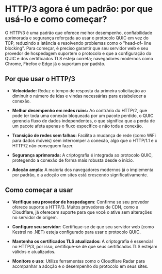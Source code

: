 # HTTP/3 agora é um padrão: por que usá-lo e como começar?

O HTTP/3 é uma padrão que oferece melhor desempenho, confiabilidade
aprimorada e segurança reforçada ao usar o protocolo QUIC em vez do
TCP, reduzindo a latência e resolvendo problemas como o "head-of-
line blocking". Para começar, é preciso garantir que seu servidor web e
seu provedor de hospedagem suportem o protocolo e que a
configuração do QUIC e dos certificados TLS esteja correta;
navegadores modernos como Chrome, Firefox e Edge já o suportam por
padrão.

## Por que usar o HTTP/3

* **Velocidade:** Reduz o tempo de resposta da primeira solicitação ao
  diminuir o número de idas e vindas necessárias para estabelecer a
  conexão.

* **Melhor desempenho em redes ruins:** Ao contrário do HTTP/2, que
  pode ter toda uma conexão bloqueada por um pacote perdido, o
  QUIC gerencia fluxo de dados independentes, o que significa que
  a perda de um pacote afeta apenas o fluxo específico e não toda a
  conexão.

* **Transição de redes sem falhas:** Facilita a mudança de rede (como
  WiFi para dados móveis) sem interromper a conexão, algo que
  o HTTP/1.1 e o HTTP/2 não conseguem fazer.

* **Segurança aprimorada:** A criptografia é integrada ao protocolo
  QUIC, protegendo a conexão de forma mais robusta desde o
  início.

* **Adoção ampla:** A maioria dos navegadores modernos já o
  implementa por padrão, e a adoção em sites está crescendo
  significativamente.

## Como começar a usar

* **Verifique seu provedor de hospedagem:** Confirme se seu
  provedor oferece suporte a HTTP/3. Muitos provedores de CDN,
  como a Cloudflare, já oferecem suporte para que você o ative sem
  alterações no servidor de origem.

* **Configure seu servidor:** Certifique-se de que seu servidor web
  (como Kestrel no .NET) esteja configurado para usar o protocolo
  QUIC.

* **Mantenha os certificados TLS atualizados:** A criptografia é
  essencial no HTTP/3, por isso, certifique-se de que seus
  certificados TLS estejam válidos e atualizados.

* **Monitore o uso:** Utilize ferramentas como o Cloudflare Radar para
  acompanhar a adoção e o desempenho do protocolo em seus
  sites.
